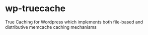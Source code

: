 wp-truecache
============

True Caching for Wordpress which implements both file-based and distributive memcache caching mechanisms